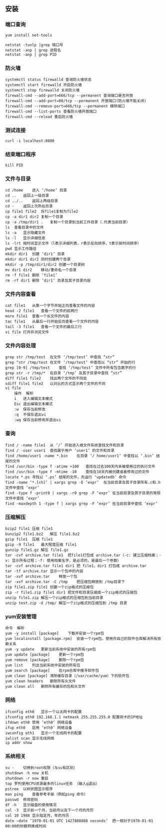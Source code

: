 ## 安装

###  端口查询

	yum install net-tools
	
	netstat -tunlp |grep 端口号
	netstat -anp | grep 进程名
	netstat -anp | grep PID

### 防火墙

```
systemctl status firewalld 查询防火墙状态
systemctl start firewalld 开启防火墙
systemctl stop firewalld 关闭防火墙
firewall-cmd --add-port=666/tcp --permanent 查询端口是否开放
firewall-cmd --add-port=80/tcp --permanent 开放端口(防火墙不能关闭)
firewall-cmd --remove-port=666/tcp --permanent 移除端口
firewall-cmd --list-ports 查看防火墙开放端口
firewall-cmd --reload 重启防火墙
```

### 测试连接

```
curl -i localhost:8080
```



### 结束端口程序

	kill PID

### 文件与目录

	cd /home	进入 ‘/home’ 目录
	cd ..	返回上一级目录
	cd ../..	返回上两级目录
	cd -	返回上次所在目录
	cp file1 file2	将file1复制为file2
	cp -a dir1 dir2	复制一个目录
	cp -a /tmp/dir1 .	复制一个目录到当前工作目录（.代表当前目录）
	ls	查看目录中的文件
	ls -a	显示隐藏文件
	ls -l	显示详细信息
	ls -lrt	按时间显示文件（l表示详细列表，r表示反向排序，t表示按时间排序）
	pwd	显示工作路径
	mkdir dir1	创建 ‘dir1’ 目录
	mkdir dir1 dir2	同时创建两个目录
	mkdir -p /tmp/dir1/dir2	创建一个目录树
	mv dir1 dir2	移动/重命名一个目录
	rm -f file1	删除 ‘file1’
	rm -rf dir1	删除 ‘dir1’ 目录及其子目录内容

### 文件内容查看

	cat file1	从第一个字节开始正向查看文件的内容
	head -2 file1	查看一个文件的前两行
	more file1	查看一个长文件的内容
	tac file1	从最后一行开始反向查看一个文件的内容
	tail -3 file1	查看一个文件的最后三行
	vi file	打开并浏览文件

### 文件内容处理

	grep str /tmp/test	在文件 ‘/tmp/test’ 中查找 “str”
	grep ^str /tmp/test	在文件 ‘/tmp/test’ 中查找以 “str” 开始的行
	grep [0-9] /tmp/test	查找 ‘/tmp/test’ 文件中所有包含数字的行
	grep str -r /tmp/*	在目录 ‘/tmp’ 及其子目录中查找 “str”
	diff file1 file2	找出两个文件的不同处
	sdiff file1 file2	以对比的方式显示两个文件的不同
	vi file	
		操作	解析
		i	进入编辑文本模式
		Esc	退出编辑文本模式
		:w	保存当前修改
		:q	不保存退出vi
		:wq	保存当前修改并退出vi

### 查询

	find / -name file1	从 ‘/’ 开始进入根文件系统查找文件和目录
	find / -user user1	查找属于用户 ‘user1’ 的文件和目录
	find /home/user1 -name *.bin	在目录 ‘/ home/user1’ 中查找以 ‘.bin’ 结尾的文件
	find /usr/bin -type f -atime +100	查找在过去100天内未被使用过的执行文件
	find /usr/bin -type f -mtime -10	查找在10天内被创建或者修改过的文件
	locate *.ps	寻找以 ‘.ps’ 结尾的文件，先运行 ‘updatedb’ 命令
	find -name ‘*.[ch]’ | xargs grep -E ‘expr’	在当前目录及其子目录所有.c和.h文件中查找 ‘expr’
	find -type f -print0 | xargs -r0 grep -F ‘expr’	在当前目录及其子目录的常规文件中查找 ‘expr’
	find -maxdepth 1 -type f | xargs grep -F ‘expr’	在当前目录中查找 ‘expr’

### 压缩解压

	bzip2 file1	压缩 file1
	bunzip2 file1.bz2	解压 file1.bz2
	gzip file1	压缩 file1
	gzip -9 file1	最大程度压缩 file1
	gunzip file1.gz	解压 file1.gz
	tar -cvf archive.tar file1	把file1打包成 archive.tar（-c: 建立压缩档案；-v: 显示所有过程；-f: 使用档案名字，是必须的，是最后一个参数）
	tar -cvf archive.tar file1 dir1	把 file1，dir1 打包成 archive.tar
	tar -tf archive.tar	显示一个包中的内容
	tar -xvf archive.tar	释放一个包
	tar -xvf archive.tar -C /tmp	把压缩包释放到 /tmp目录下
	zip file1.zip file1	创建一个zip格式的压缩包
	zip -r file1.zip file1 dir1	把文件和目录压缩成一个zip格式的压缩包
	unzip file1.zip	解压一个zip格式的压缩包到当前目录
	unzip test.zip -d /tmp/	解压一个zip格式的压缩包到 /tmp 目录

### yum安装管理

	命令	解析
	yum -y install [package]	下载并安装一个rpm包
	yum localinstall [package.rpm]	安装一个rpm包，使用你自己的软件仓库解决所有依赖关系
	yum -y update	更新当前系统中安装的所有rpm包
	yum update [package]	更新一个rpm包
	yum remove [package]	删除一个rpm包
	yum list	列出当前系统中安装的所有包
	yum search [package]	在rpm仓库中搜寻软件包
	yum clean [package]	清除缓存目录（/var/cache/yum）下的软件包
	yum clean headers	删除所有头文件
	yum clean all	删除所有缓存的包和头文件

### 网络

	ifconfig eth0	显示一个以太网卡的配置
	ifconfig eth0 192.168.1.1 netmask 255.255.255.0	配置网卡的IP地址
	ifdown eth0	禁用 ‘eth0’ 网络设备
	ifup eth0	启用 ‘eth0’ 网络设备
	iwconfig eth1	显示一个无线网卡的配置
	iwlist scan	显示无线网络
	ip addr show

### 系统相关

	su -	切换到root权限（与su有区别）
	shutdown -h now	关机
	shutdown -r now	重启
	top	罗列使用CPU资源最多的linux任务 （输入q退出）
	pstree	以树状图显示程序
	man ping	查看参考手册（例如ping 命令）
	passwd	修改密码
	df -h	显示磁盘的使用情况
	cal -3	显示前一个月，当前月以及下一个月的月历
	cal 10 1988	显示指定月，年的月历
	date –date ‘1970-01-01 UTC 1427888888 seconds’	把一相对于1970-01-01 00:00的秒数转换成时间

